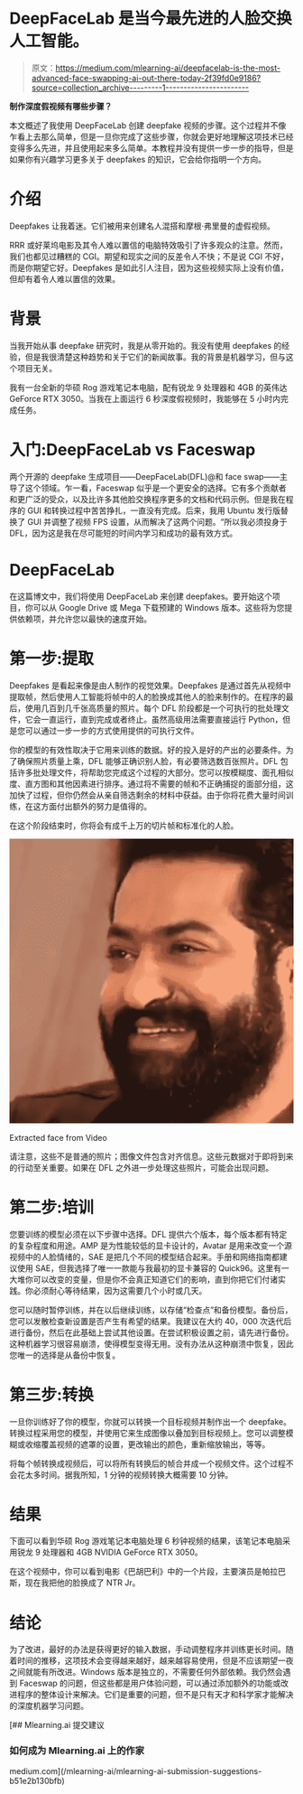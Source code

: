 # DeepFaceLab 是当今最先进的人脸交换人工智能。

> 原文：<https://medium.com/mlearning-ai/deepfacelab-is-the-most-advanced-face-swapping-ai-out-there-today-2f39fd0e9186?source=collection_archive---------1----------------------->

**制作深度假视频有哪些步骤？**

本文概述了我使用 DeepFaceLab 创建 deepfake 视频的步骤。这个过程并不像乍看上去那么简单，但是一旦你完成了这些步骤，你就会更好地理解这项技术已经变得多么先进，并且使用起来多么简单。本教程并没有提供一步一步的指导，但是如果你有兴趣学习更多关于 deepfakes 的知识，它会给你指明一个方向。

# 介绍

Deepfakes 让我着迷。它们被用来创建名人混搭和摩根·弗里曼的虚假视频。

RRR 或好莱坞电影及其令人难以置信的电脑特效吸引了许多观众的注意。然而，我们也都见过糟糕的 CGI。期望和现实之间的反差令人不快；不是说 CGI 不好，而是你期望它好。Deepfakes 是如此引人注目，因为这些视频实际上没有价值，但却有着令人难以置信的效果。

# 背景

当我开始从事 deepfake 研究时，我是从零开始的。我没有使用 deepfakes 的经验，但是我很清楚这种趋势和关于它们的新闻故事。我的背景是机器学习，但与这个项目无关。

我有一台全新的华硕 Rog 游戏笔记本电脑，配有锐龙 9 处理器和 4GB 的英伟达 GeForce RTX 3050。当我在上面运行 6 秒深度假视频时，我能够在 5 小时内完成任务。

# 入门:DeepFaceLab vs Faceswap

两个开源的 deepfake 生成项目——DeepFaceLab(DFL)@和 face swap——主导了这个领域。乍一看，Faceswap 似乎是一个更安全的选择。它有多个贡献者和更广泛的受众，以及比许多其他脸交换程序更多的文档和代码示例。但是我在程序的 GUI 和转换过程中苦苦挣扎，一直没有完成。后来，我用 Ubuntu 发行版替换了 GUI 并调整了视频 FPS 设置，从而解决了这两个问题。“所以我必须投身于 DFL，因为这是我在尽可能短的时间内学习和成功的最有效方式。

# DeepFaceLab

在这篇博文中，我们将使用 DeepFaceLab 来创建 deepfakes。要开始这个项目，你可以从 Google Drive 或 Mega 下载预建的 Windows 版本。这些将为您提供依赖项，并允许您以最快的速度开始。

# 第一步:提取

Deepfakes 是看起来像是由人制作的视觉效果。Deepfakes 是通过首先从视频中提取帧，然后使用人工智能将帧中的人的脸换成其他人的脸来制作的。在程序的最后，使用几百到几千张高质量的照片。每个 DFL 阶段都是一个可执行的批处理文件，它会一直运行，直到完成或者终止。虽然高级用法需要直接运行 Python，但是您可以通过一步一步的方式使用提供的可执行文件。

你的模型的有效性取决于它用来训练的数据。好的投入是好的产出的必要条件。为了确保照片质量上乘，DFL 能够正确识别人脸，有必要筛选数百张照片。DFL 包括许多批处理文件，将帮助您完成这个过程的大部分。您可以按模糊度、面孔相似度、直方图和其他因素进行排序。通过将不需要的帧和不正确捕捉的面部分组，这加快了过程，但你仍然会从亲自筛选剩余的材料中获益。由于你将花费大量时间训练，在这方面付出额外的努力是值得的。

在这个阶段结束时，你将会有成千上万的切片帧和标准化的人脸。

![](img/b14e3807340b90825d6c124ab26e0f40.png)

Extracted face from Video

请注意，这些不是普通的照片；图像文件包含对齐信息。这些元数据对于即将到来的行动至关重要。如果在 DFL 之外进一步处理这些照片，可能会出现问题。

# 第二步:培训

您要训练的模型必须在以下步骤中选择。DFL 提供六个版本，每个版本都有特定的复杂程度和用途。AMP 是为性能较低的显卡设计的，Avatar 是用来改变一个源视频中的人脸情绪的，SAE 是把几个不同的模型结合起来。手册和网络指南都建议使用 SAE，但我选择了唯一一款能与我最初的显卡兼容的 Quick96。这里有一大堆你可以改变的变量，但是你不会真正知道它们的影响，直到你把它们付诸实践。你必须耐心等待结果，因为这需要几个小时或几天。

您可以随时暂停训练，并在以后继续训练，以存储“检查点”和备份模型。备份后，您可以发散检查新设置是否产生有希望的结果。我建议在大约 40，000 次迭代后进行备份，然后在此基础上尝试其他设置。在尝试积极设置之前，请先进行备份。这种机器学习很容易崩溃，使得模型变得无用。没有办法从这种崩溃中恢复，因此您唯一的选择是从备份中恢复。

# 第三步:转换

一旦你训练好了你的模型，你就可以转换一个目标视频并制作出一个 deepfake。转换过程采用您的模型，并使用它来生成图像以叠加到目标视频上。您可以调整模糊或收缩覆盖视频的遮罩的设置，更改输出的颜色，重新缩放输出，等等。

将每个帧转换成视频后，可以将所有转换后的帧合并成一个视频文件。这个过程不会花太多时间。据我所知，1 分钟的视频转换大概需要 10 分钟。

# 结果

下面可以看到华硕 Rog 游戏笔记本电脑处理 6 秒钟视频的结果，该笔记本电脑采用锐龙 9 处理器和 4GB NVIDIA GeForce RTX 3050。

在这个视频中，你可以看到电影《巴胡巴利》中的一个片段，主要演员是帕拉巴斯，现在我把他的脸换成了 NTR Jr。

# 结论

为了改进，最好的办法是获得更好的输入数据，手动调整程序并训练更长时间。随着时间的推移，这项技术会变得越来越好，越来越容易使用，但是不应该期望一夜之间就能有所改进。Windows 版本是独立的，不需要任何外部依赖。我仍然会遇到 Faceswap 的问题，但这些都是用户体验问题，可以通过添加额外的功能或改进程序的整体设计来解决。它们是重要的问题，但不是只有天才和科学家才能解决的深度机器学习问题。

[](/mlearning-ai/mlearning-ai-submission-suggestions-b51e2b130bfb) [## Mlearning.ai 提交建议

### 如何成为 Mlearning.ai 上的作家

medium.com](/mlearning-ai/mlearning-ai-submission-suggestions-b51e2b130bfb)
